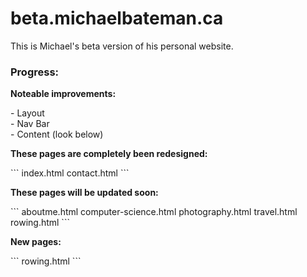 # beta.michaelbateman.ca

<p>This is Michael's beta version of his personal website.</p>

<h3>Progress:</h3>

<p><b>Noteable improvements:</b></p>
<p>
	<div>- Layout</div>
	<div>- Nav Bar</div>
	<div>- Content (look below)</div>
</p>


<p><b>These pages are completely been redesigned:</b></p>
```
index.html
contact.html
```

<p><b>These pages will be updated soon:</b></p>
```
aboutme.html
computer-science.html
photography.html
travel.html
rowing.html
```

<p><b>New pages:</b></p>
```
rowing.html
```
